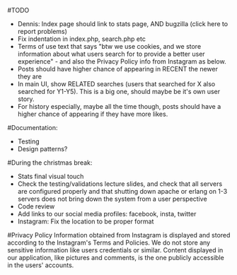#TODO

- Dennis: Index page should link to stats page, AND bugzilla (click here to report problems)
- Fix indentation in index.php, search.php etc
- Terms of use text that says "btw we use cookies, and we store information about what users search for to provide a better user experience" - and also the Privacy Policy info from Instagram as below.<br />
- Posts should have higher chance of appearing in RECENT the newer they are<br />
- In main UI, show RELATED searches (users that searched for X also searched for Y1-Y5). This is a big one, should maybe be it's own user story.<br />
- For history especially, maybe all the time though, posts should have a higher chance of appearing if they have more likes.<br />

#Documentation:
- Testing
- Design patterns?

#During the christmas break:
- Stats final visual touch
- Check the testing/validations lecture slides, and check that all servers are configured properly and that shutting down apache or erlang on 1-3 servers does not bring down the system from a user perspective
- Code review
- Add links to our social media profiles: facebook, insta, twitter
- Instagram: Fix the location to be proper format

#Privacy Policy
Information obtained from Instagram is displayed and stored according to the Instagram's Terms and Policies. We do not store any sensitive information like users credentials or similar. Content displayed in our application, like pictures and comments, is the one publicly accessible in the users' accounts.  



